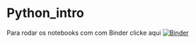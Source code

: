 # Python_intro

Para rodar os notebooks com com Binder clicke aqui [![Binder](https://mybinder.org/badge_logo.svg)](https://mybinder.org/v2/gh/malbouis/Python_intro/master)
